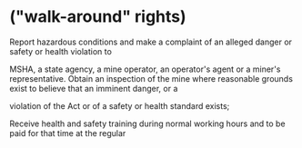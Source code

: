 # ("walk-around" rights)

Report hazardous conditions and make a complaint of an alleged danger or safety or health violation to

MSHA, a state agency, a mine operator, an operator's agent or a miner's representative. Obtain an inspection of the mine where reasonable grounds exist to believe that an imminent danger, or a

violation of the Act or of a safety or health standard exists;

Receive health and safety training during normal working hours and to be paid for that time at the regular